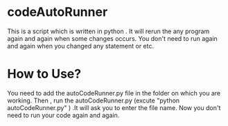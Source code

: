 # codeAutoRunner
This is a script which is written in python . It will rerun the any program again and again when  some changes occurs. You don't need to run again and again when you changed any statement or etc.

# How to Use?
You need to add the autoCodeRunner.py file in the folder on which you are working. Then , run the autoCodeRunner.py (excute "python autoCodeRunner.py" ) .It will ask you to enter the file name. Now you don't need to run your code again and again. 
